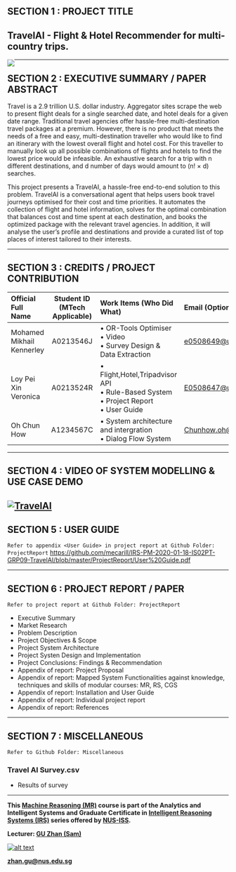 ﻿
## SECTION 1 : PROJECT TITLE
## TravelAI - Flight & Hotel Recommender for multi-country trips.

<img src="https://img.youtube.com/vi/yWLNFtkZtb8/0.jpg"
     style="float: left; margin-right: 0px;" />

---

## SECTION 2 : EXECUTIVE SUMMARY / PAPER ABSTRACT
Travel is a 2.9 trillion U.S. dollar industry. Aggregator sites scrape the web to present flight deals for a single searched date, and hotel deals for a given date range. Traditional travel agencies offer hassle-free multi-destination travel packages at a premium. However, there is no product that meets the needs of a free and easy, multi-destination traveller who would like to find an itinerary with the lowest overall flight and hotel cost. For this traveller to manually look up all possible combinations of flights and hotels to find the lowest price would be infeasible. An exhaustive search for a trip with n different destinations, and d number of days would amount to (n! × d) searches. 

This project presents a TravelAI, a hassle-free end-to-end solution to this problem. TravelAI is a conversational agent that helps users book travel journeys optimised for their cost and time priorities. It automates the collection of flight and hotel information, solves for the optimal combination that balances cost and time spent at each destination, and books the optimized package with the relevant travel agencies. In addition, it will analyse the user’s profile and destinations and provide a curated list of top places of interest tailored to their interests.

---

## SECTION 3 : CREDITS / PROJECT CONTRIBUTION

| Official Full Name  | Student ID (MTech Applicable)  | Work Items (Who Did What) | Email (Optional) |
| :------------ |:---------------:| :-----| :-----|
| Mohamed Mikhail Kennerley | A0213546J | • OR-Tools Optimiser <br>• Video <br>• Survey Design & Data Extraction| e0508649@u.nus.edu |
| Loy Pei Xin Veronica | A0213524R | • Flight,Hotel,Tripadvisor API <br>• Rule-Based System <br>• Project Report <br>• User Guide| E0508647@u.nus.edu|
| Oh Chun How | A1234567C | • System architecture and intergration <br>• Dialog Flow System| Chunhow.oh@u.nus.edu |

---

## SECTION 4 : VIDEO OF SYSTEM MODELLING & USE CASE DEMO

[![TravelAI](https://img.youtube.com/vi/yWLNFtkZtb8/0.jpg)](https://www.youtube.com/watch?v=yWLNFtkZtb8&feature=youtu.be "
TravelAI")
---

## SECTION 5 : USER GUIDE

`Refer to appendix <User Guide> in project report at Github Folder: ProjectReport`
https://github.com/mecarill/IRS-PM-2020-01-18-IS02PT-GRP09-TravelAI/blob/master/ProjectReport/User%20Guide.pdf

---
## SECTION 6 : PROJECT REPORT / PAPER

`Refer to project report at Github Folder: ProjectReport`

- Executive Summary
- Market Research
- Problem Description
- Project Objectives & Scope
- Project System Architecture
- Project Systen Design and Implementation
- Project Conclusions: Findings & Recommendation
- Appendix of report: Project Proposal
- Appendix of report: Mapped System Functionalities against knowledge, techniques and skills of modular courses: MR, RS, CGS
- Appendix of report: Installation and User Guide
- Appendix of report: Individual project report
- Appendix of report: References

---
## SECTION 7 : MISCELLANEOUS

`Refer to Github Folder: Miscellaneous`

### Travel AI Survey.csv
* Results of survey
---

**This [Machine Reasoning (MR)](https://www.iss.nus.edu.sg/executive-education/course/detail/machine-reasoning "Machine Reasoning") course is part of the Analytics and Intelligent Systems and Graduate Certificate in [Intelligent Reasoning Systems (IRS)](https://www.iss.nus.edu.sg/stackable-certificate-programmes/intelligent-systems "Intelligent Reasoning Systems") series offered by [NUS-ISS](https://www.iss.nus.edu.sg "Institute of Systems Science, National University of Singapore").**

**Lecturer: [GU Zhan (Sam)](https://www.iss.nus.edu.sg/about-us/staff/detail/201/GU%20Zhan "GU Zhan (Sam)")**

[![alt text](https://www.iss.nus.edu.sg/images/default-source/About-Us/7.6.1-teaching-staff/sam-website.tmb-.png "Let's check Sam' profile page")](https://www.iss.nus.edu.sg/about-us/staff/detail/201/GU%20Zhan)

**zhan.gu@nus.edu.sg**
